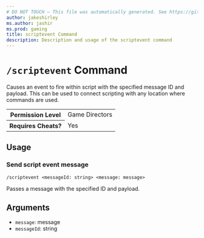 ```yaml
---
# DO NOT TOUCH — This file was automatically generated. See https://github.com/mojang/minecraftapidocsgenerator to modify descriptions, examples, etc.
author: jakeshirley
ms.author: jashir
ms.prod: gaming
title: scriptevent Command
description: Description and usage of the scriptevent command
---
```

# `/scriptevent` Command
Causes an event to fire within script with the specified message ID and payload. This can be used to connect scripting with any location where commands are used.

<table>
  <tr>
    <th>Permission Level</th>
    <td>Game Directors</td>
  </tr>
  <tr>
    <th>Requires Cheats?</th>
    <td>Yes</td>
  </tr>
</table>

## Usage
### Send script event message
`/scriptevent <messageId: string> <message: message>`

Passes a message with the specified ID and payload.

## Arguments
- `message`: message
- `messageId`: string
